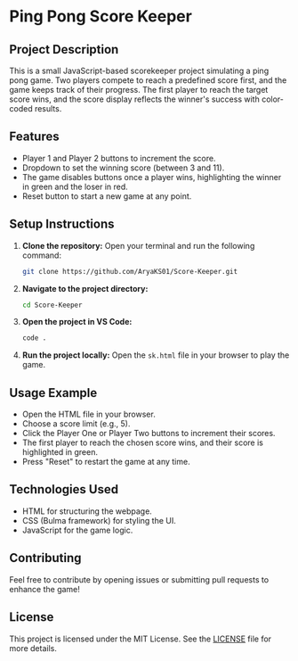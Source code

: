 
# Ping Pong Score Keeper

## Project Description
This is a small JavaScript-based scorekeeper project simulating a ping pong game. Two players compete to reach a predefined score first, and the game keeps track of their progress. The first player to reach the target score wins, and the score display reflects the winner's success with color-coded results.

## Features
- Player 1 and Player 2 buttons to increment the score.
- Dropdown to set the winning score (between 3 and 11).
- The game disables buttons once a player wins, highlighting the winner in green and the loser in red.
- Reset button to start a new game at any point.

## Setup Instructions
1. **Clone the repository:**
   Open your terminal and run the following command:
   ```bash
   git clone https://github.com/AryaKS01/Score-Keeper.git
   ```

2. **Navigate to the project directory:**
   ```bash
   cd Score-Keeper
   ```

3. **Open the project in VS Code:**
   ```bash
   code .
   ```

4. **Run the project locally:**
   Open the `sk.html` file in your browser to play the game.

## Usage Example
- Open the HTML file in your browser.
- Choose a score limit (e.g., 5).
- Click the Player One or Player Two buttons to increment their scores.
- The first player to reach the chosen score wins, and their score is highlighted in green.
- Press "Reset" to restart the game at any time.

## Technologies Used
- HTML for structuring the webpage.
- CSS (Bulma framework) for styling the UI.
- JavaScript for the game logic.

## Contributing
Feel free to contribute by opening issues or submitting pull requests to enhance the game!

## License
This project is licensed under the MIT License. See the [LICENSE](LICENSE) file for more details.